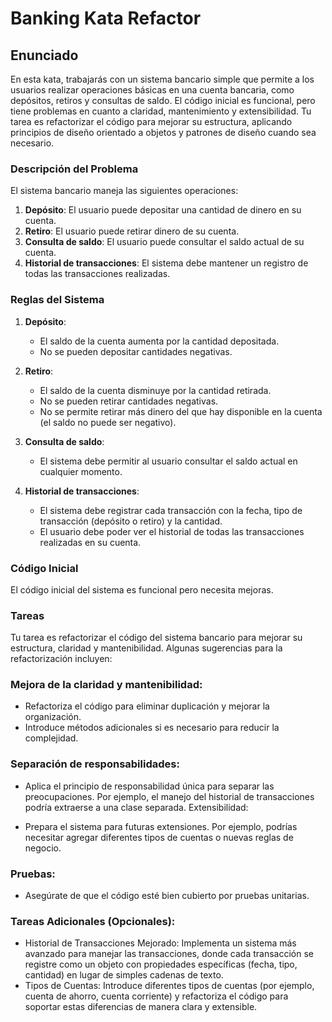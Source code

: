 # Banking Kata Refactor

## Enunciado

En esta kata, trabajarás con un sistema bancario simple que permite a los usuarios realizar operaciones básicas en una cuenta bancaria, como depósitos, retiros y consultas de saldo. El código inicial es funcional, pero tiene problemas en cuanto a claridad, mantenimiento y extensibilidad. Tu tarea es refactorizar el código para mejorar su estructura, aplicando principios de diseño orientado a objetos y patrones de diseño cuando sea necesario.

### Descripción del Problema

El sistema bancario maneja las siguientes operaciones:

1. **Depósito**: El usuario puede depositar una cantidad de dinero en su cuenta.
2. **Retiro**: El usuario puede retirar dinero de su cuenta.
3. **Consulta de saldo**: El usuario puede consultar el saldo actual de su cuenta.
4. **Historial de transacciones**: El sistema debe mantener un registro de todas las transacciones realizadas.

### Reglas del Sistema

1. **Depósito**:
    - El saldo de la cuenta aumenta por la cantidad depositada.
    - No se pueden depositar cantidades negativas.

2. **Retiro**:
    - El saldo de la cuenta disminuye por la cantidad retirada.
    - No se pueden retirar cantidades negativas.
    - No se permite retirar más dinero del que hay disponible en la cuenta (el saldo no puede ser negativo).

3. **Consulta de saldo**:
    - El sistema debe permitir al usuario consultar el saldo actual en cualquier momento.

4. **Historial de transacciones**:
    - El sistema debe registrar cada transacción con la fecha, tipo de transacción (depósito o retiro) y la cantidad.
    - El usuario debe poder ver el historial de todas las transacciones realizadas en su cuenta.

### Código Inicial

El código inicial del sistema es funcional pero necesita mejoras.

### Tareas
Tu tarea es refactorizar el código del sistema bancario para mejorar su estructura, claridad y mantenibilidad. Algunas sugerencias para la refactorización incluyen:

### Mejora de la claridad y mantenibilidad:
- Refactoriza el código para eliminar duplicación y mejorar la organización.
- Introduce métodos adicionales si es necesario para reducir la complejidad.

### Separación de responsabilidades:
- Aplica el principio de responsabilidad única para separar las preocupaciones. Por ejemplo, el manejo del historial de transacciones podría extraerse a una clase separada.
Extensibilidad:

- Prepara el sistema para futuras extensiones. Por ejemplo, podrías necesitar agregar diferentes tipos de cuentas o nuevas reglas de negocio.

### Pruebas:
- Asegúrate de que el código esté bien cubierto por pruebas unitarias.

### Tareas Adicionales (Opcionales):
- Historial de Transacciones Mejorado: Implementa un sistema más avanzado para manejar las transacciones, donde cada transacción se registre como un objeto con propiedades específicas (fecha, tipo, cantidad) en lugar de simples cadenas de texto.
- Tipos de Cuentas: Introduce diferentes tipos de cuentas (por ejemplo, cuenta de ahorro, cuenta corriente) y refactoriza el código para soportar estas diferencias de manera clara y extensible.
